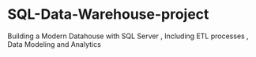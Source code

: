 # SQL-Data-Warehouse-project
Building a Modern Datahouse with SQL Server , Including ETL processes , Data Modeling and Analytics
